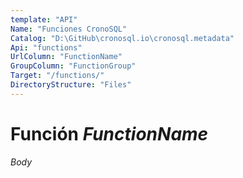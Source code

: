 ```yaml
---
template: "API"
Name: "Funciones CronoSQL"
Catalog: "D:\GitHub\cronosql.io\cronosql.metadata"
Api: "functions"
UrlColumn: "FunctionName"
GroupColumn: "FunctionGroup"
Target: "/functions/"
DirectoryStructure: "Files"
---
```


# Función  $FunctionName$

$Body$

